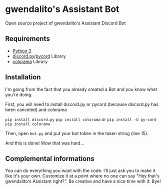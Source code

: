 # gwendalito's Assistant Bot
Open source project of gwendalito's Assistant Discord Bot

## Requirements
- [Python 3](https://www.python.org/downloads/)
- [discord.py](https://discordpy.readthedocs.io/en/stable/api.html)/[pycord](https://github.com/Pycord-Development/pycord) Library
- [colorama](https://pypi.org/project/colorama/) Library

## Installation
I'm going from the fact that you already created a Bot and you know what you're doing.

First, you will need to install discord.py or pycord (because discord.py has been canceled) and colorama

```pip install discord.py```
```pip install colorama```
or
```pip install -U py-cord```
```pip install colorama```

Then, open `bot.py` and put your bot token in the token string (line 15).

And this is done! Wow that was hard...

## Complemental informations
You can do everything you want with the code. I'll just ask you to make it like it's your own. Customize it at a point where no one can say "Hey that's gwendalito's Assistant right?". Be creative and have a nice time with it. Bye!

